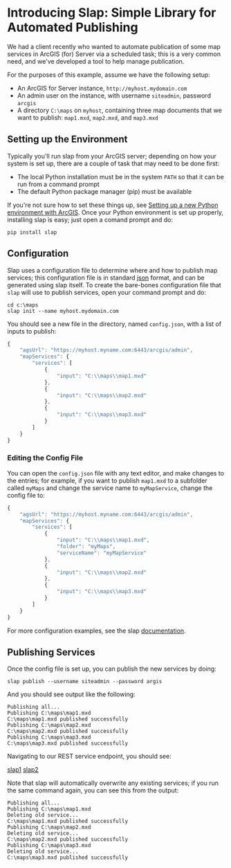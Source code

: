 # Introducing Slap: Simple Library for Automated Publishing

We had a client recently who wanted to automate publication of some map services in ArcGIS (for) Server via a scheduled task; this is a very common need, and we've developed a tool to help manage publication.

For the purposes of this example, assume we have the following setup:

* An ArcGIS for Server instance, `http://myhost.mydomain.com`
* An admin user on the instance, with username `siteadmin`, password `arcgis`
* A directory `C:\maps` on `myhost`, containing three map documents that we want to publish: `map1.mxd`, `map2.mxd`, and `map3.mxd`

## Setting up the Environment

Typically you'll run slap from your ArcGIS server; depending on how your system is set up, there are a couple of task that may need to be done first:

* The local Python installation must be in the system `PATH` so that it can be run from a command prompt
* The default Python package manager (pip) must be available

If you're not sure how to set these things up, see [Setting up a new Python environment with ArcGIS](link).  Once your Python environment is set up properly, installing slap is easy; just open a comand prompt and do:

```shell
pip install slap
```

## Configuration 
Slap uses a configuration file to determine where and how to publish map services; this configuration file is in standard [json](https://www.copterlabs.com/json-what-it-is-how-it-works-how-to-use-it/) format, and can be generated using slap itself.  To create the bare-bones configuration file that `slap` will use to publish services, open your command prompt and do:

```shell
cd c:\maps
slap init --name myhost.mydomain.com
```

You should see a new file in the directory, named `config.json`, with a list of inputs to publish:

```javascript
{                                                   
    "agsUrl": "https://myhost.myname.com:6443/arcgis/admin", 
    "mapServices": {                                
        "services": [                               
            {                                       
                "input": "C:\\maps\\map1.mxd"       
            },                                      
            {                                       
                "input": "C:\\maps\\map2.mxd"       
            },                                      
            {                                       
                "input": "C:\\maps\\map3.mxd"       
            }                                       
        ]                                           
    }                                               
}                                                   
```

### Editing the Config File
You can open the `config.json` file with any text editor, and make changes to the entries; for example, if you want to publish `map1.mxd` to a subfolder called `myMaps` and change the service name to `myMapService`, change the config file to:

```javascript
{                                                   
    "agsUrl": "https://myhost.myname.com:6443/arcgis/admin", 
    "mapServices": {                                
        "services": [                               
            {                                       
                "input": "C:\\maps\\map1.mxd",
                "folder": "myMaps",
                "serviceName": "myMapService"
            },                                      
            {                                       
                "input": "C:\\maps\\map2.mxd"       
            },                                      
            {                                       
                "input": "C:\\maps\\map3.mxd"       
            }                                       
        ]                                           
    }                                               
}                                                   
```

For more configuration examples, see the slap [documentation](https://github.com/gisinc/slap#config-files).

## Publishing Services
Once the config file is set up, you can publish the new services by doing:


```shell
slap publish --username siteadmin --password argis
```

And you should see output like the following:

```shell
Publishing all...
Publishing C:\maps\map1.mxd
C:\maps\map1.mxd published successfully
Publishing C:\maps\map2.mxd
C:\maps\map2.mxd published successfully
Publishing C:\maps\map3.mxd
C:\maps\map3.mxd published successfully
```

Navigating to our REST service endpoint, you should see:

[slap1](slap1.png)
[slap2](slap2.png)

Note that slap will automatically overwrite any existing services; if you run the same command again, you can see this from the output:

```shell
Publishing all...
Publishing C:\maps\map1.mxd
Deleting old service...
C:\maps\map1.mxd published successfully
Publishing C:\maps\map2.mxd
Deleting old service...
C:\maps\map2.mxd published successfully
Publishing C:\maps\map3.mxd
Deleting old service...
C:\maps\map3.mxd published successfully
```


